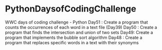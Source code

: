 # PythonDaysofCodingChallenge
WWC days of coding challenge - Python
Day51 : Create a program that counts the occurrences of each word in a text file (Day39)
Day50 : Create a program that finds the intersection and union of two sets
Day49: Create a program that implements the bubble sort algorithm
Day48 : Create a program that replaces specific words in a text with their synonyms

